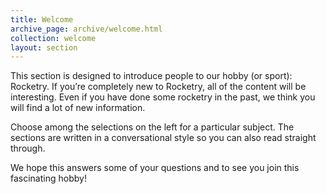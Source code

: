 ```yaml
---
title: Welcome
archive_page: archive/welcome.html
collection: welcome
layout: section
---
```

This section is designed to introduce people to our hobby (or sport): Rocketry. If you’re completely new to Rocketry, all of the content will be interesting. Even if you have done some rocketry in the past, we think you will find a lot of new information.

Choose among the selections on the left for a particular subject. The sections are written in a conversational style so you can also read straight through.

We hope this answers some of your questions and to see you join this fascinating hobby!
